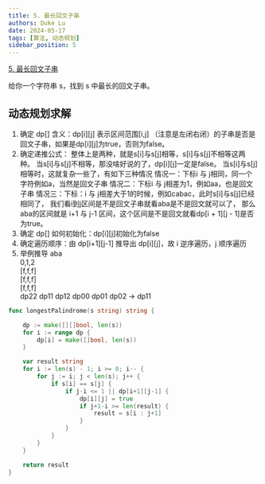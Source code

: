 ```yaml
---
title: 5. 最长回文子串
authors: Duke Lu
date: 2024-05-17
tags: [算法, 动态规划]
sidebar_position: 5
---
```


[5. 最长回文子串](https://leetcode.cn/problems/longest-palindromic-substring/)

给你一个字符串 s，找到 s 中最长的回文子串。

## 动态规划求解

1. 确定 dp[] 含义：dp[i][j] 表示区间范围[i,j] （注意是左闭右闭）的子串是否是回文子串，如果是dp[i][j]为true，否则为false。
2. 确定递推公式：
	整体上是两种，就是s[i]与s[j]相等，s[i]与s[j]不相等这两种。
	当s[i]与s[j]不相等，那没啥好说的了，dp[i][j]一定是false。
	当s[i]与s[j]相等时，这就复杂一些了，有如下三种情况
	情况一：下标i 与 j相同，同一个字符例如a，当然是回文子串
	情况二：下标i 与 j相差为1，例如aa，也是回文子串
	情况三：下标：i 与 j相差大于1的时候，例如cabac，此时s[i]与s[j]已经相同了，
	我们看i到j区间是不是回文子串就看aba是不是回文就可以了，
	那么aba的区间就是 i+1 与 j-1 区间，这个区间是不是回文就看dp[i + 1][j - 1]是否为true。
3. 确定 dp[] 如何初始化：dp[i][j]初始化为false
4. 确定遍历顺序：由 dp[i+1][j-1] 推导出 dp[i][j]，故 i 逆序遍历，j 顺序遍历
5. 举例推导
	aba<br/>
	0,1,2<br/>
	[f,f,f]<br/>
	[f,f,f]<br/>
	[f,f,f]<br/>
	dp22 dp11 dp12 dp00 dp01 dp02 -> dp11

```go
func longestPalindrome(s string) string {

	dp := make([][]bool, len(s))
	for i := range dp {
		dp[i] = make([]bool, len(s))
	}

	var result string
	for i := len(s) - 1; i >= 0; i-- {
		for j := i; j < len(s); j++ {
			if s[i] == s[j] {
				if j-i <= 1 || dp[i+1][j-1] {
					dp[i][j] = true
					if j+1-i >= len(result) {
						result = s[i : j+1]
					}
				}
			}
		}
	}

	return result
}
```
